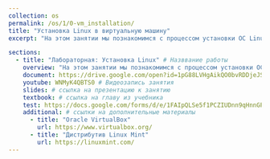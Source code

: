 ```yaml
---
collection: os
permalink: /os/1/0-vm_installation/
title: "Установка Linux в виртуальную машину"
excerpt: "На этом занятии мы познакомимся с процессом установки ОС Linux на примере дистрибутива Linux Mint 20 в виртуальную машину Oracle VirtualBox"

sections:
  - title: "Лабораторная: Установка Linux" # Назввание работы
    overview: "На этом занятии мы познакомимся с процессом установки ОС Linux на примере дистрибутива Linux Mint 20 в виртуальную машину Oracle VirtualBox" # Пояснительный текст
    document: https://drive.google.com/open?id=1pG88LVHgAikQO0bvRDDjeJSkw2QyKgh5oln981Qi4bk # ссылка на методические указания
    youtube: WNMyK4QBTS0 # Видеозапись занятия
    slides: # ссылка на презентацию к занятию
    textbook: # ссылка на главу из учебника
    test: https://docs.google.com/forms/d/e/1FAIpQLSe5f1PCZIUDnn9qHnnGP98Gyp9CGZdptGbW0ESPJblxuk3kxA/closedform
    additional: # ссылки на дополнительные материалы
      - title: "Oracle VirtualBox"
        url: https://www.virtualbox.org/
      - title: "Дистрибутив Linux Mint"
        url: https://linuxmint.com/
---
```

